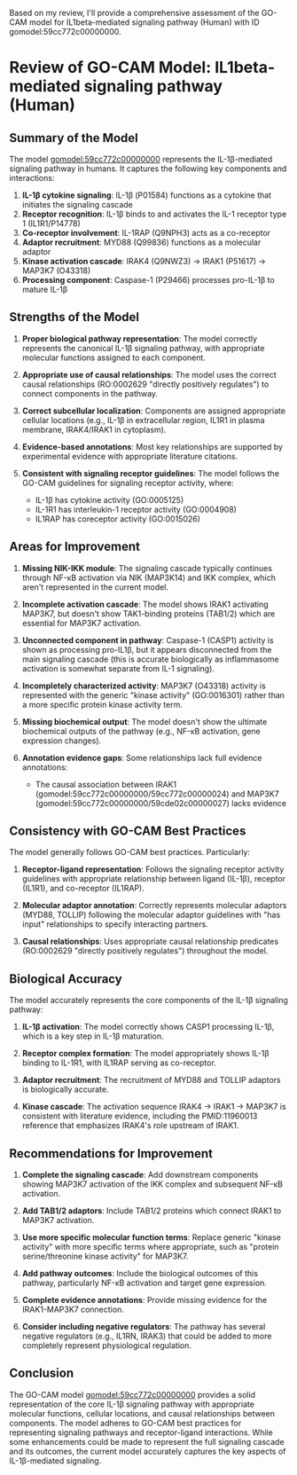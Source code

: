 Based on my review, I'll provide a comprehensive assessment of the GO-CAM model for IL1beta-mediated signaling pathway (Human) with ID gomodel:59cc772c00000000.

# Review of GO-CAM Model: IL1beta-mediated signaling pathway (Human)

## Summary of the Model
The model [gomodel:59cc772c00000000](https://bioregistry.io/go.model:59cc772c00000000) represents the IL-1β-mediated signaling pathway in humans. It captures the following key components and interactions:

1. **IL-1β cytokine signaling**: IL-1β (P01584) functions as a cytokine that initiates the signaling cascade
2. **Receptor recognition**: IL-1β binds to and activates the IL-1 receptor type 1 (IL1R1/P14778)
3. **Co-receptor involvement**: IL-1RAP (Q9NPH3) acts as a co-receptor
4. **Adaptor recruitment**: MYD88 (Q99836) functions as a molecular adaptor
5. **Kinase activation cascade**: IRAK4 (Q9NWZ3) → IRAK1 (P51617) → MAP3K7 (O43318)
6. **Processing component**: Caspase-1 (P29466) processes pro-IL-1β to mature IL-1β

## Strengths of the Model

1. **Proper biological pathway representation**: The model correctly represents the canonical IL-1β signaling pathway, with appropriate molecular functions assigned to each component.

2. **Appropriate use of causal relationships**: The model uses the correct causal relationships (RO:0002629 "directly positively regulates") to connect components in the pathway.

3. **Correct subcellular localization**: Components are assigned appropriate cellular locations (e.g., IL-1β in extracellular region, IL1R1 in plasma membrane, IRAK4/IRAK1 in cytoplasm).

4. **Evidence-based annotations**: Most key relationships are supported by experimental evidence with appropriate literature citations.

5. **Consistent with signaling receptor guidelines**: The model follows the GO-CAM guidelines for signaling receptor activity, where:
   - IL-1β has cytokine activity (GO:0005125)
   - IL-1R1 has interleukin-1 receptor activity (GO:0004908)
   - IL1RAP has coreceptor activity (GO:0015026)

## Areas for Improvement

1. **Missing NIK-IKK module**: The signaling cascade typically continues through NF-κB activation via NIK (MAP3K14) and IKK complex, which aren't represented in the current model.

2. **Incomplete activation cascade**: The model shows IRAK1 activating MAP3K7, but doesn't show TAK1-binding proteins (TAB1/2) which are essential for MAP3K7 activation.

3. **Unconnected component in pathway**: Caspase-1 (CASP1) activity is shown as processing pro-IL1β, but it appears disconnected from the main signaling cascade (this is accurate biologically as inflammasome activation is somewhat separate from IL-1 signaling).

4. **Incompletely characterized activity**: MAP3K7 (O43318) activity is represented with the generic "kinase activity" (GO:0016301) rather than a more specific protein kinase activity term.

5. **Missing biochemical output**: The model doesn't show the ultimate biochemical outputs of the pathway (e.g., NF-κB activation, gene expression changes).

6. **Annotation evidence gaps**: Some relationships lack full evidence annotations:
   - The causal association between IRAK1 (gomodel:59cc772c00000000/59cc772c00000024) and MAP3K7 (gomodel:59cc772c00000000/59cde02c00000027) lacks evidence

## Consistency with GO-CAM Best Practices

The model generally follows GO-CAM best practices. Particularly:

1. **Receptor-ligand representation**: Follows the signaling receptor activity guidelines with appropriate relationship between ligand (IL-1β), receptor (IL1R1), and co-receptor (IL1RAP).

2. **Molecular adaptor annotation**: Correctly represents molecular adaptors (MYD88, TOLLIP) following the molecular adaptor guidelines with "has input" relationships to specify interacting partners.

3. **Causal relationships**: Uses appropriate causal relationship predicates (RO:0002629 "directly positively regulates") throughout the model.

## Biological Accuracy

The model accurately represents the core components of the IL-1β signaling pathway:

1. **IL-1β activation**: The model correctly shows CASP1 processing IL-1β, which is a key step in IL-1β maturation.

2. **Receptor complex formation**: The model appropriately shows IL-1β binding to IL-1R1, with IL1RAP serving as co-receptor.

3. **Adaptor recruitment**: The recruitment of MYD88 and TOLLIP adaptors is biologically accurate.

4. **Kinase cascade**: The activation sequence IRAK4 → IRAK1 → MAP3K7 is consistent with literature evidence, including the PMID:11960013 reference that emphasizes IRAK4's role upstream of IRAK1.

## Recommendations for Improvement

1. **Complete the signaling cascade**: Add downstream components showing MAP3K7 activation of the IKK complex and subsequent NF-κB activation.

2. **Add TAB1/2 adaptors**: Include TAB1/2 proteins which connect IRAK1 to MAP3K7 activation.

3. **Use more specific molecular function terms**: Replace generic "kinase activity" with more specific terms where appropriate, such as "protein serine/threonine kinase activity" for MAP3K7.

4. **Add pathway outcomes**: Include the biological outcomes of this pathway, particularly NF-κB activation and target gene expression.

5. **Complete evidence annotations**: Provide missing evidence for the IRAK1-MAP3K7 connection.

6. **Consider including negative regulators**: The pathway has several negative regulators (e.g., IL1RN, IRAK3) that could be added to more completely represent physiological regulation.

## Conclusion

The GO-CAM model [gomodel:59cc772c00000000](https://bioregistry.io/go.model:59cc772c00000000) provides a solid representation of the core IL-1β signaling pathway with appropriate molecular functions, cellular locations, and causal relationships between components. The model adheres to GO-CAM best practices for representing signaling pathways and receptor-ligand interactions. While some enhancements could be made to represent the full signaling cascade and its outcomes, the current model accurately captures the key aspects of IL-1β-mediated signaling.